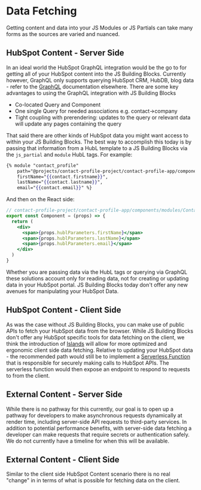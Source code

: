 # Data Fetching

Getting content and data into your JS Modules or JS Partials can take many forms as the sources are varied and nuanced.

## HubSpot Content - Server Side

In an ideal world the HubSpot GraphQL integration would be the go to for getting all of your HubSpot content into the JS Building Blocks. Currently however, GraphQL only supports querying HubSpot CRM, HubDB, blog data - refer to the [GraphQL](/reference/js-modules.html#graphql) documentation elsewhere. There are some key advantages to using the GraphQL integration with JS Building Blocks

- Co-located Query and Component
- One single Query for needed associations e.g. contact->company
- Tight coupling with prerendering: updates to the query or relevant data will update any pages containing the query

That said there are other kinds of HubSpot data you might want access to within your JS Building Blocks. The best way to accomplish this today is by passing that information from a HubL template to a JS Building Blocks via the `js_partial` and `module` HubL tags. For example:

```handlebars
{% module "contact_profile"
    path="@projects/contact-profile-project/contact-profile-app/components/modules/ContactProfile",
    firstName="{{contact.firstname}}",
    lastName="{{contact.lastname}}",
    email="{{contact.email}}" %}
```

And then on the React side:

```jsx
// contact-profile-project/contact-profile-app/components/modules/ContactProfile/index.jsx
export const Component = (props) => {
  return (
    <div>
      <span>{props.hublParameters.firstName}</span>
      <span>{props.hublParameters.lastName}</span>
      <span>{props.hublParameters.email}</span>
    </div>
  )
}
```

Whether you are passing data via the HubL tags or querying via GraphQL these solutions account only for reading data, not for creating or updating data in your HubSpot portal. JS Building Blocks today don't offer any new avenues for manipulating your HubSpot Data.

## HubSpot Content - Client Side

As was the case without JS Building Blocks, you can make use of public APIs to fetch your HubSpot data from the browser. While JS Building Blocks don't offer any HubSpot specific tools for data fetching on the client, we think the introduction of [Islands](#islands) will allow for more optimized and ergonomic client side data fetching. Relative to updating your HubSpot data - the recommended path would still be to implement a [Serverless Function](https://developers.hubspot.com/docs/cms/data/serverless-functions) that is responsible for securely making calls to HubSpot APIs. The serverless function would then expose an endpoint to respond to requests to from the client.

## External Content - Server Side

While there is no pathway for this currently, our goal is to open up a pathway for developers to make asynchronous requests dynamically at render time, including server-side API requests to third-party services. In addition to potential performance benefits, with server-side data fetching a developer can make requests that require secrets or authentication safely. We do not currently have a timeline for when this will be available.

## External Content - Client Side

Similar to the client side HubSpot Content scenario there is no real "change" in in terms of what is possible for fetching data on the client.

